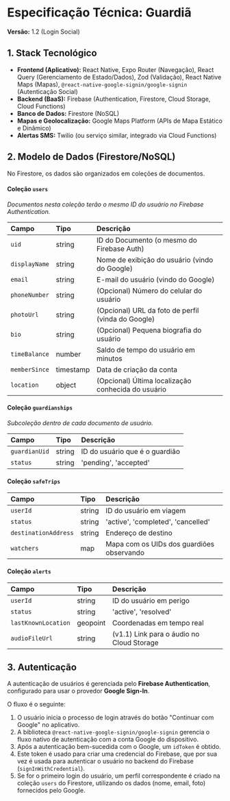 # Especificação Técnica: Guardiã

**Versão:** 1.2 (Login Social)

## 1. Stack Tecnológico

* **Frontend (Aplicativo):** React Native, Expo Router (Navegação), React Query (Gerenciamento de Estado/Dados), Zod (Validação), React Native Maps (Mapas), `@react-native-google-signin/google-signin` (Autenticação Social)
* **Backend (BaaS):** Firebase (Authentication, Firestore, Cloud Storage, Cloud Functions)
* **Banco de Dados:** Firestore (NoSQL)
* **Mapas e Geolocalização:** Google Maps Platform (APIs de Mapa Estático e Dinâmico)
* **Alertas SMS:** Twilio (ou serviço similar, integrado via Cloud Functions)

## 2. Modelo de Dados (Firestore/NoSQL)

No Firestore, os dados são organizados em coleções de documentos.

#### Coleção `users`

*Documentos nesta coleção terão o mesmo ID do usuário no Firebase Authentication.*

| Campo | Tipo | Descrição |
| :--- | :--- | :--- |
| `uid` | string | ID do Documento (o mesmo do Firebase Auth) |
| `displayName` | string | Nome de exibição do usuário (vindo do Google) |
| `email` | string | E-mail do usuário (vindo do Google) |
| `phoneNumber` | string | (Opcional) Número do celular do usuário |
| `photoUrl` | string | (Opcional) URL da foto de perfil (vinda do Google) |
| `bio` | string | (Opcional) Pequena biografia do usuário |
| `timeBalance` | number | Saldo de tempo do usuário em minutos |
| `memberSince` | timestamp | Data de criação da conta |
| `location` | object | (Opcional) Última localização conhecida do usuário |


#### Coleção `guardianships`

*Subcoleção dentro de cada documento de usuário.*

| Campo | Tipo | Descrição |
| :--- | :--- | :--- |
| `guardianUid` | string | ID do usuário que é o guardião |
| `status` | string | 'pending', 'accepted' |

#### Coleção `safeTrips`

| Campo | Tipo | Descrição |
| :--- | :--- | :--- |
| `userId` | string | ID do usuário em viagem |
| `status` | string | 'active', 'completed', 'cancelled' |
| `destinationAddress`| string | Endereço de destino |
| `watchers` | map | Mapa com os UIDs dos guardiões observando |

#### Coleção `alerts`

| Campo | Tipo | Descrição |
| :--- | :--- | :--- |
| `userId` | string | ID do usuário em perigo |
| `status` | string | 'active', 'resolved' |
| `lastKnownLocation`| geopoint | Coordenadas em tempo real |
| `audioFileUrl` | string | (v1.1) Link para o áudio no Cloud Storage |

## 3. Autenticação

A autenticação de usuários é gerenciada pelo **Firebase Authentication**, configurado para usar o provedor **Google Sign-In**.

O fluxo é o seguinte:
1. O usuário inicia o processo de login através do botão "Continuar com Google" no aplicativo.
2. A biblioteca `@react-native-google-signin/google-signin` gerencia o fluxo nativo de autenticação com a conta Google do dispositivo.
3. Após a autenticação bem-sucedida com o Google, um `idToken` é obtido.
4. Este token é usado para criar uma credencial do Firebase, que por sua vez é usada para autenticar o usuário no backend do Firebase (`signInWithCredential`).
5. Se for o primeiro login do usuário, um perfil correspondente é criado na coleção `users` do Firestore, utilizando os dados (nome, email, foto) fornecidos pelo Google.
